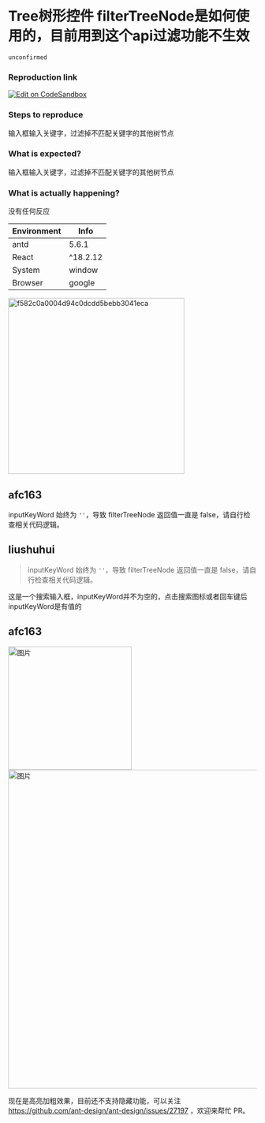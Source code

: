 # Tree树形控件 filterTreeNode是如何使用的，目前用到这个api过滤功能不生效

`unconfirmed`

### Reproduction link

[![Edit on CodeSandbox](https://codesandbox.io/static/img/play-codesandbox.svg)](https://codesandbox.io/s/antd-reproduction-template-forked-n79ygk)

### Steps to reproduce

输入框输入关键字，过滤掉不匹配关键字的其他树节点

### What is expected?

输入框输入关键字，过滤掉不匹配关键字的其他树节点

### What is actually happening?

没有任何反应

| Environment | Info     |
| ----------- | -------- |
| antd        | 5.6.1    |
| React       | ^18.2.12 |
| System      | window   |
| Browser     | google   |

<!-- generated by ant-design-issue-helper. DO NOT REMOVE -->
<img width="357" alt="f582c0a0004d94c0dcdd5bebb3041eca" src="https://github.com/ant-design/ant-design/assets/26155477/86fd6740-77fe-4813-8409-ebc082fcd8b6">

## afc163

inputKeyWord 始终为 `''`，导致 filterTreeNode 返回值一直是 false，请自行检查相关代码逻辑。

## liushuhui

> inputKeyWord 始终为 `''`，导致 filterTreeNode 返回值一直是 false，请自行检查相关代码逻辑。

这是一个搜索输入框，inputKeyWord并不为空的，点击搜索图标或者回车键后inputKeyWord是有值的

## afc163

<img width="250" alt="图片" src="https://github.com/ant-design/ant-design/assets/507615/02507bdc-6ffa-4296-83b7-dcb5eae37290">

<img width="647" alt="图片" src="https://github.com/ant-design/ant-design/assets/507615/f6e13f77-ed6a-4e09-b0e7-79033afecfad">

现在是高亮加粗效果，目前还不支持隐藏功能，可以关注 https://github.com/ant-design/ant-design/issues/27197 ，欢迎来帮忙 PR。
